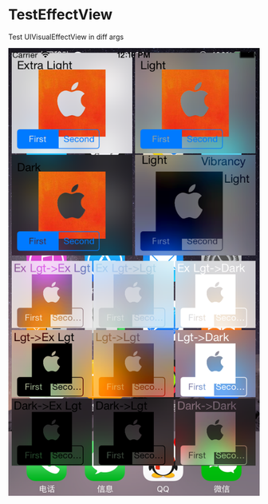 # TestEffectView
Test UIVisualEffectView in diff args

![TestEffectView](ScreenShot.png "Effect screen shot")
